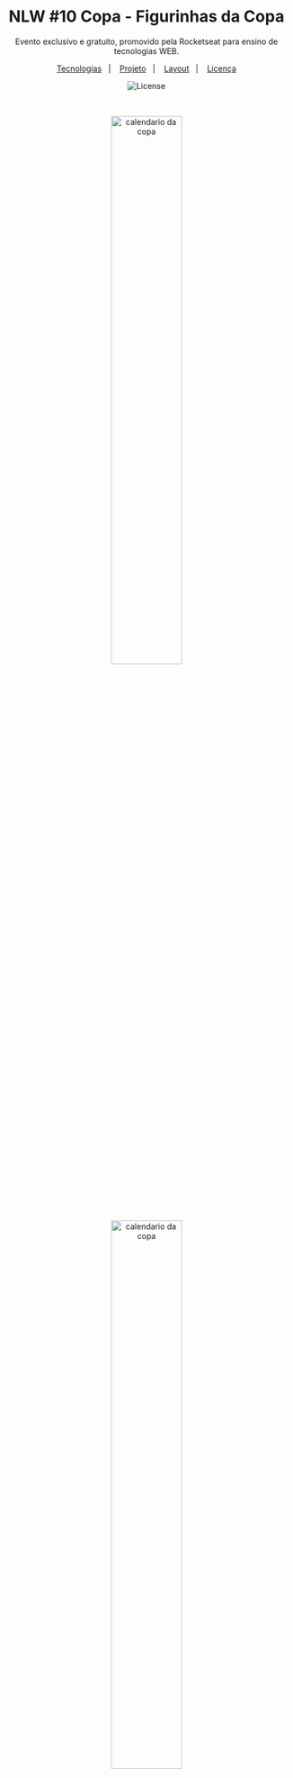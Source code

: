 <h1 align="center"> NLW #10 Copa - Figurinhas da Copa</h1>

<p align="center">
Evento exclusivo e gratuito, promovido pela Rocketseat para ensino de tecnologias WEB.
</p>

<p align="center">
  <a href="#-tecnologias">Tecnologias</a>&nbsp;&nbsp;&nbsp;|&nbsp;&nbsp;&nbsp;
  <a href="#-projeto">Projeto</a>&nbsp;&nbsp;&nbsp;|&nbsp;&nbsp;&nbsp;
  <a href="#-layout">Layout</a>&nbsp;&nbsp;&nbsp;|&nbsp;&nbsp;&nbsp;
  <a href="#memo-licença">Licença</a>
</p>

<p align="center">
  <img alt="License" src="https://img.shields.io/static/v1?label=license&message=MIT&color=49AA26&labelColor=000000">
</p>

<br>

<p align="center">
  <img alt="calendario da copa" src="https://user-images.githubusercontent.com/59850893/201752252-97e4631d-d6a6-4294-8c54-f130d8fa9fd5.png" width="50%">
</p>


<p align="center">
  <img alt="calendario da copa" src="https://user-images.githubusercontent.com/59850893/201752261-6cd677b5-70d5-4ff1-822d-4dbc16992fe4.png" width="50%">
</p>


<p align="center">
  <img alt="calendario da copa" src="https://user-images.githubusercontent.com/59850893/201752300-2a37b674-3544-44a3-a9a0-0a41a46bd34f.png" width="50%">
</p>

## 🚀 Tecnologias

Esse projeto foi desenvolvido com as seguintes tecnologias:

- HTML e CSS
- JavaScript 
- Bootstrap
- Git e Github

## 💻 Projeto

Originalmente era um projeto mais simples, sem muita dinâmica e sem formulário. Mas sempre que possível se desafie a dar um passo além. E aqui dei vários passos de aprendizado! 
Construí um formulário para que uma pessoa sem acesso ao código pudesse fazer sua própria figurinha.
Remodelei o CSS para que tudo ficasse harmônico.
Carreguei os dados do usuário para o template da figurinha e ainda tem frente e verso com cores diferentes!

Faça você também suas figurinhas personalizadas com suas skills favoritas! Mostre por aí seus superpoderes com o tema da Copa!

## 🔖 Layout

Você pode ver a página do projeto através [DESSE LINK](https://jady-sm-godoi.github.io/NLW-Copa-Figurinhas_da_Copa/).

## :memo: Licença

Esse projeto está sob a licença MIT.

---

Feito com ♥ by Jady Godoi
